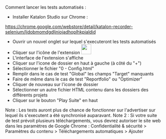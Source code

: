 Comment lancer les tests automatisés :
- Installer Katalon Studio sur Chrome : 

https://chrome.google.com/webstore/detail/katalon-recorder-selenium/ljdobmomdgdljniojadhoplhkpialdid
- Ouvrir un nouvel onglet sur lequel s'executeront les tests automatisés
- Cliquer sur l'icône de l'extension  <img src="https://lh3.googleusercontent.com/aVkYn-aZwfYDX3YrXU24Us-NDkSLijgSuTPBIvANHrLC6ow2N1Tje5WhsVUeTANRat0Px0es4fA=w128-h128-e365" width="32" height="32">
- L'interface de l'extension s'affiche
- Cliquer sur l'icone de dossier en haut à gauche (à côté du "+")
- Sélectionner le fichier "0 - Config.html"
- Remplir dans le cas de test "Global" les champs "Target" manquants
- Faire de même dans le cas de test "Reportfolio" ou "Optimizer"
- Cliquer de nouveau sur l'icone de dossier
- Sélectionner un autre fichier HTML contenu dans les dossiers des différents projets
- Cliquer sur le bouton "Play Suite" en haut

Note : Les tests auront plus de chance de fonctionner sur l'advertiser sur lequel ils s'executent a été synchronisé auparavant.
Note 2 : Si votre suite de test prévoit plusieurs téléchargements, vous devrez autoriser le site web dans les paramètres de Google Chrome : Confidentialité & sécurité > Paramètres du contenu > Téléchargements automatiques > Ajouter
